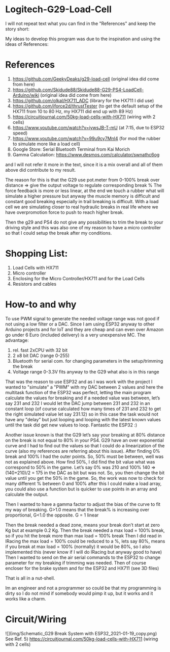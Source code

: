 # Logitech-G29-Load-Cell

I will not repeat text what you can find in the "References" and keep the story short:

My ideas to develop this program was due to the inspiration and using the ideas of References:

# References
1) https://github.com/GeekyDeaks/g29-load-cell (original idea did come from here)
2) https://github.com/Skidude88/Skidude88-G29-PS4-LoadCell-Arduino/wiki (original idea did come from here)
3) https://github.com/olkal/HX711_ADC (library for the HX711 I did use)
4) https://github.com/iforce2d/thrustTester (to get the default setup of the HX711 from 10 to 80 Hz, my HX711 did end up with 89 Hz)
5) https://circuitjournal.com/50kg-load-cells-with-HX711 (wiring with 2 cells)
6) https://www.youtube.com/watch?v=iywsJB-T-mU (at 7:15, due to ESP32 speed)
7) https://www.youtube.com/watch?v=99u9cy7Mnl4 (for mod the rubber to simulate more like a load cell)
8) Google Store: Serial Bluetooth Terminal from Kai Morich
9) Gamma Calculation: https://www.desmos.com/calculator/swnathc6og

and I will not refer it more in the text, since it is a mix overall and all of them above did contribute to my result.

The reason for this is that the G29 use pot.meter from 0-100% break over distance => give the output voltage to regulate corresponding break %
The force feedback is more or less linear, at the end we touch a rubber what will simulate a higher pressure but anyway the muscle memory is difficult
and constant good breaking especially in trail breaking is difficult. With a load cell we are simulating closer to real hydraulic breaks in real life
where we have overpromotion force to push to reach higher break.

Then the g29 and PS4 do not give any possibilities to trim the break to your driving style and this was also one of my reason to have a micro controller so that I could setup the break after my conditions.

# Shopping List:
1) Load Cells with HX711 
2) Micro controller 
3) Enclosing for the Micro Controller/HX711 and for the Load Cells
4) Resistors and cables

# How-to and why

To use PWM signal to generate the needed voltage range was not good if not using a low filter or a DAC. Since I am using ESP32 anyway to other Arduino projects and for IoT and they are cheap and can even over Amazon go under 6 Euro (included delivery) is a very unexpensive MC.
The advantage:
1) rel. fast 2xCPU with 32 bit
2) 2 x8 bit DAC (range 0-255)
3) Bluetooth for serial com. for changing parameters in the setup/trimming the break
4) Voltage range 0-3.3V fits anyway to the G29 what also is in this range

That was the reason to use ESP32 and as I was work with the project I wanted to "simulate" a "PWM" with my DAC between 2 values and here the multitask function of the ESP32 was perfect, letting the main program calculate the values for breaking and if a needed value was between, let’s say 231 and 232 I would let the DAC jump between 231 and 232 in an constant loop (of course calculated how many times of 231 and 232 to get the right simulated value let say 231.12) so in this case the task would not have any "delay" but just looping and looping with the latest known values until the task did get new values to loop. Fantastic the ESP32 :)

Another issue known is that the G29 let’s say your breaking at 80% distance on the break is not equal to 80% in your PS4. G29 have an over exponential curve and I had to find out the values so that I could do a linearization of the curve (also my references are referring about this issue). After finding 0% break and 100% I had the outer points. So, 50% must be between, well was not as explained above. How find 50%, I did find the bit value what was correspond to 50% in the game. Let’s say 0% was 210 and 100% 140 => (140+210)/2 = 175 in the DAC as bit but was not. So, you then change the bit value until you get the 50% in the game. So, the work was now to check for many different % between 0 and 100% after this I could make a load array, you could also use a function but is quicker to use points in an array and calculate the output.

Then I wanted to have a gamma factor to adjust the bias of the curve to fit my way of breaking. 
G>1.0 means that the break% is increasing over proportional, G<1.0 the opposite. G = 1 linear

Then the break needed a dead zone, means your break don’t start at zero Kg but at example 0.2 Kg.
Then the break needed a max load = 100% break, so if you hit the break more than max load = 100% break
Then I did read in IRacing the max load = 100% could be reduced to a %, lets say 80%, means if you break at max load = 100% (normally) it would be 80%, so I also implemented this (never know if I will do IRacing but anyway good to have)
Then I wanted to send on the air serial commands to the ESP32 to change parameter for my breaking if trimming was needed.
Then of course encloser for the brake system and for the ESP32 and HX711 (see 3D files)

That is all in a nut-shell.

Im an engineer and not a programmer so could be that my programming is dirty so I do not mind if somebody would pimp it up, but it works and it works like a charm.

# Circuit/Wiring

![](img/Schematic_G29 Break System with ESP32_2021-01-19_copy.png)
See Ref. 5) https://circuitjournal.com/50kg-load-cells-with-HX711 (wiring with 2 cells)













